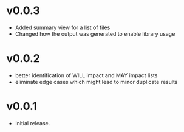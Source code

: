 # v0.0.3

* Added summary view for a list of files
* Changed how the output was generated to enable library usage


# v0.0.2

* better identification of WILL impact and MAY impact lists
* eliminate edge cases which might lead to minor duplicate results


# v0.0.1

* Initial release.

